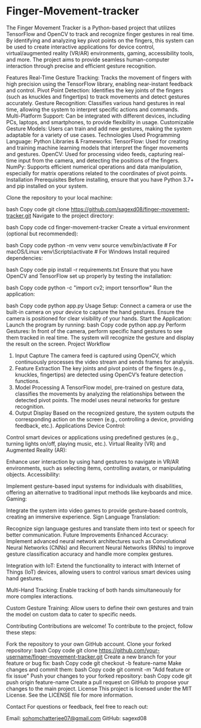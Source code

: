# Finger-Movement-tracker
 The Finger Movement Tracker is a Python-based project that utilizes TensorFlow and OpenCV to track and recognize finger gestures in real time. By identifying and analyzing key pivot points on the fingers, this system can be used to create interactive applications for device control, virtual/augmented reality (VR/AR) environments, gaming, accessibility tools, and more. The project aims to provide seamless human-computer interaction through precise and efficient gesture recognition.

Features
Real-Time Gesture Tracking: Tracks the movement of fingers with high precision using the TensorFlow library, enabling near-instant feedback and control.
Pivot Point Detection: Identifies the key joints of the fingers (such as knuckles and fingertips) to track movements and detect gestures accurately.
Gesture Recognition: Classifies various hand gestures in real time, allowing the system to interpret specific actions and commands.
Multi-Platform Support: Can be integrated with different devices, including PCs, laptops, and smartphones, to provide flexibility in usage.
Customizable Gesture Models: Users can train and add new gestures, making the system adaptable for a variety of use cases.
Technologies Used
Programming Language: Python
Libraries & Frameworks:
TensorFlow: Used for creating and training machine learning models that interpret the finger movements and gestures.
OpenCV: Used for processing video feeds, capturing real-time input from the camera, and detecting the positions of the fingers.
NumPy: Supports efficient numerical operations and data manipulation, especially for matrix operations related to the coordinates of pivot points.
Installation
Prerequisites
Before installing, ensure that you have Python 3.7+ and pip installed on your system.

Clone the repository to your local machine:

bash
Copy code
git clone https://github.com/sagexd08/finger-movement-tracker.git
Navigate to the project directory:

bash
Copy code
cd finger-movement-tracker
Create a virtual environment (optional but recommended):

bash
Copy code
python -m venv venv
source venv/bin/activate  # For macOS/Linux
venv\Scripts\activate  # For Windows
Install required dependencies:

bash
Copy code
pip install -r requirements.txt
Ensure that you have OpenCV and TensorFlow set up properly by testing the installation:

bash
Copy code
python -c "import cv2; import tensorflow"
Run the application:

bash
Copy code
python app.py
Usage
Setup: Connect a camera or use the built-in camera on your device to capture the hand gestures. Ensure the camera is positioned for clear visibility of your hands.
Start the Application: Launch the program by running:
bash
Copy code
python app.py
Perform Gestures: In front of the camera, perform specific hand gestures to see them tracked in real time. The system will recognize the gesture and display the result on the screen.
Project Workflow
1. Input Capture
The camera feed is captured using OpenCV, which continuously processes the video stream and sends frames for analysis.
2. Feature Extraction
The key joints and pivot points of the fingers (e.g., knuckles, fingertips) are detected using OpenCV’s feature detection functions.
3. Model Processing
A TensorFlow model, pre-trained on gesture data, classifies the movements by analyzing the relationships between the detected pivot points. The model uses neural networks for gesture recognition.
4. Output Display
Based on the recognized gesture, the system outputs the corresponding action on the screen (e.g., controlling a device, providing feedback, etc.).
Applications
Device Control:

Control smart devices or applications using predefined gestures (e.g., turning lights on/off, playing music, etc.).
Virtual Reality (VR) and Augmented Reality (AR):

Enhance user interaction by using hand gestures to navigate in VR/AR environments, such as selecting items, controlling avatars, or manipulating objects.
Accessibility:

Implement gesture-based input systems for individuals with disabilities, offering an alternative to traditional input methods like keyboards and mice.
Gaming:

Integrate the system into video games to provide gesture-based controls, creating an immersive experience.
Sign Language Translation:

Recognize sign language gestures and translate them into text or speech for better communication.
Future Improvements
Enhanced Accuracy:
Implement advanced neural network architectures such as Convolutional Neural Networks (CNNs) and Recurrent Neural Networks (RNNs) to improve gesture classification accuracy and handle more complex gestures.

Integration with IoT:
Extend the functionality to interact with Internet of Things (IoT) devices, allowing users to control various smart devices using hand gestures.

Multi-Hand Tracking:
Enable tracking of both hands simultaneously for more complex interactions.

Custom Gesture Training:
Allow users to define their own gestures and train the model on custom data to cater to specific needs.

Contributing
Contributions are welcome! To contribute to the project, follow these steps:

Fork the repository to your own GitHub account.
Clone your forked repository:
bash
Copy code
git clone https://github.com/your-username/finger-movement-tracker.git
Create a new branch for your feature or bug fix:
bash
Copy code
git checkout -b feature-name
Make changes and commit them:
bash
Copy code
git commit -m "Add feature or fix issue"
Push your changes to your forked repository:
bash
Copy code
git push origin feature-name
Create a pull request on GitHub to propose your changes to the main project.
License
This project is licensed under the MIT License. See the LICENSE file for more information.

Contact
For questions or feedback, feel free to reach out:

Email: sohomchatterjee07@gmail.com
GitHub: sagexd08
